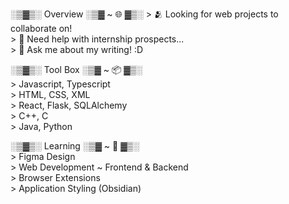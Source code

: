░▒▓▒░ Overview ░▒▓ ~ 🌐 ▓▒░
\> 🫂 Looking for web projects to collaborate on!   
\> 📨 Need help with internship prospects...   
\> 📝 Ask me about my writing! :D     

░▒▓▒░ Tool Box ░▒▓ ~ 📦 ▓▒░       
\> Javascript, Typescript   
\> HTML, CSS, XML   
\> React, Flask, SQLAlchemy   
\> C++, C   
\> Java, Python   

░▒▓▒░ Learning ░▒▓ ~ 🌱 ▓▒░     
\> Figma Design        
\> Web Development ~ Frontend & Backend     
\> Browser Extensions    
\> Application Styling (Obsidian)     
